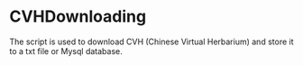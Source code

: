 # CVHDownloading

The script is used to download CVH (Chinese Virtual Herbarium) and store it to a txt file or Mysql database.
